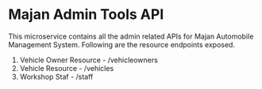 # Majan Admin Tools API
This microservice contains all the admin related APIs for Majan Automobile Management System. Following are the resource endpoints exposed.

1. Vehicle Owner Resource - /vehicleowners
2. Vehicle Resource - /vehicles
3. Workshop Staf - /staff



